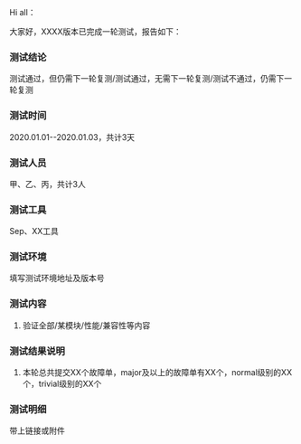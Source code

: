 
Hi all：

大家好，XXXX版本已完成一轮测试，报告如下：

### 测试结论
测试通过，但仍需下一轮复测/测试通过，无需下一轮复测/测试不通过，仍需下一轮复测

### 测试时间
2020.01.01--2020.01.03，共计3天

### 测试人员
甲、乙、丙，共计3人

### 测试工具
Sep、XX工具

### 测试环境
填写测试环境地址及版本号

### 测试内容
1. 验证全部/某模块/性能/兼容性等内容

### 测试结果说明
1. 本轮总共提交XX个故障单，major及以上的故障单有XX个，normal级别的XX个，trivial级别的XX个

### 测试明细
带上链接或附件
